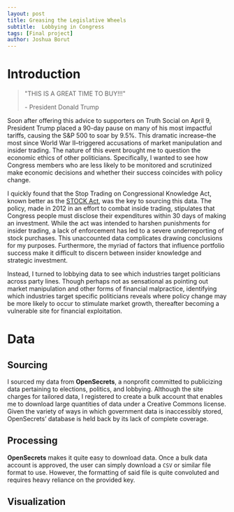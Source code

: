 ```yaml
---
layout: post
title: Greasing the Legislative Wheels
subtitle:  Lobbying in Congress
tags: [Final project]
author: Joshua Borut
---
```


# Introduction
> "THIS IS A GREAT TIME TO BUY!!!"
>
> \- President Donald Trump

Soon after offering this advice to supporters on Truth Social on April 9, President Trump placed a 90-day pause on many of his most impactful tariffs, causing the S&P 500 to soar by 9.5%. This dramatic increase–the most since World War II–triggered accusations of market manipulation and insider trading. The nature of this event brought me to question the economic ethics of other politicians. Specifically, I wanted to see how Congress members who are less likely to be monitored and scrutinized make economic decisions and whether their success coincides with policy change.

I quickly found that the Stop Trading on Congressional Knowledge Act, known better as the [STOCK Act](https://campaignlegal.org/update/congressional-stock-trading-and-stock-act), was the key to sourcing this data. The policy, made in 2012 in an effort to combat inside trading, stipulates that Congress people must disclose their expenditures within 30 days of making an investment. While the act was intended to harshen punishments for insider trading, a lack of enforcement has led to a severe underreporting of stock purchases. This unaccounted data complicates drawing conclusions for my purposes. Furthermore, the myriad of factors that influence portfolio success make it difficult to discern between insider knowledge and strategic investment. 

Instead, I turned to lobbying data to see which industries target politicians across party lines. Though perhaps not as sensational as pointing out market manipulation and other forms of financial malpractice, identifying which industries target specific politicians reveals where policy change may be more likely to occur to stimulate market growth, thereafter becoming a vulnerable site for financial exploitation. 

# Data

## Sourcing 

I sourced my data from __OpenSecrets__, a nonprofit committed to publicizing data pertaining to elections, politics, and lobbying. Although the site charges for tailored data, I registered to create a bulk account that enables me to download large quantities of data under a Creative Commons license. Given the variety of ways in which government data is inaccessibly stored, OpenSecrets’ database is held back by its lack of complete coverage.

## Processing

__OpenSecrets__ makes it quite easy to download data. Once a bulk data account is approved, the user can simply download a `CSV` or similar file format to use. However, the formatting of said file is quite convoluted and requires heavy reliance on the provided key.

## Visualization


